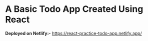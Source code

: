# A Basic Todo App Created Using React
**Deployed on Netlify:-**
https://react-practice-todo-app.netlify.app/

